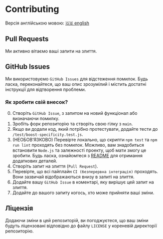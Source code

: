 # Contributing

Версія англійською мовою: [🇬🇧 english](../CONTRIBUTING.md)

## Pull Requests

Ми активно вітаємо ваші запити на злиття.

## GitHub Issues

Ми використовуємо `GitHub Issues` для відстеження помилок.
Будь ласка, переконайтеся, що ваш опис зрозумілий і містить достатні інструкції для відтворення проблеми.

### Як зробити свій внесок?

0. Створіть `GitHub Issue`, з запитом на новий функціонал або визначаючи помилку.
1. Зробіть форк репозиторію та створіть свою гілку з `main`.
2. Якщо ви додали код, який потрібно протестувати, додайте тести до `/test/boost-specificity.test.js`.
3. (НЕОБОВ’ЯЗКОВО) Перевірте локально, що скрипти `npm test` та `npm run lint` проходять без помилок. Можливо, вам знадобиться встановити `Node.js` та залежності проекту, щоб мати змогу це зробити. Будь ласка, ознайомтеся з [README](./README_uk.md) для отримання додаткових деталей.
4. Створіть запит на злиття (`Pull Request`).
5. Перевірте, що всі пайплайн `CI (безперервна інтеграція)` проходять. Вони зазвичай відображаються внизу в запиті на злиття.
6. Додайте вашу `GitHub Issue` в коментарі, яку вирішує цей запит на злиття.
7. Додайте до вашого запиту когось, хто може прийняти ваші зміни.

## Ліцензія

Додаючи зміни в цей репозиторій, ви погоджуєтеся, що ваш зміни будуть ліцензовані відповідно до файлу `LICENSE` у кореневій директорії репозиторію.
